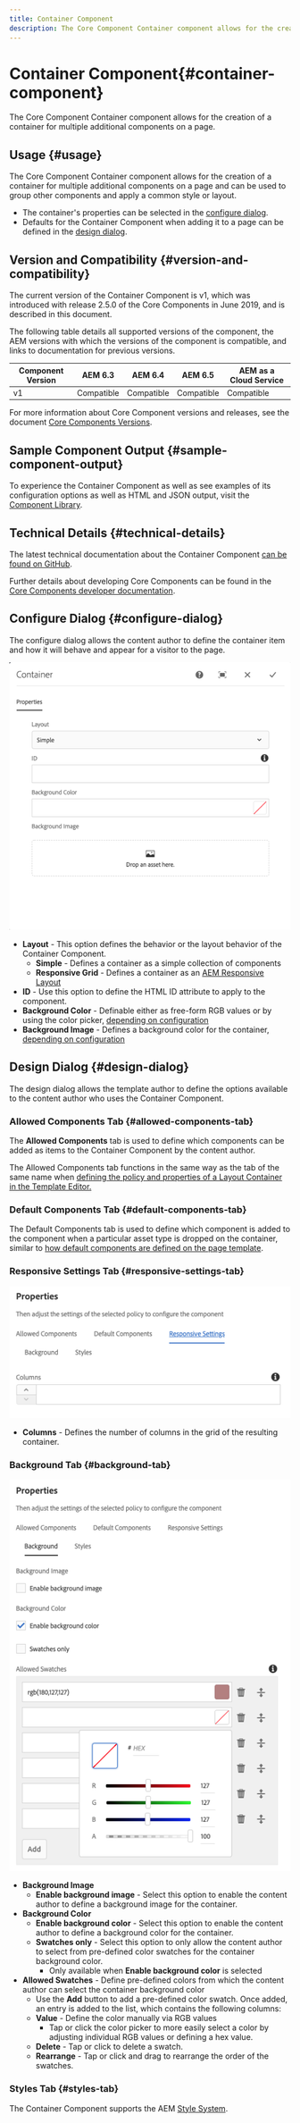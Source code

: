 ```yaml
---
title: Container Component
description: The Core Component Container component allows for the creation of a container for multiple additional components on a page.
---
```


# Container Component{#container-component}

The Core Component Container component allows for the creation of a container for multiple additional components on a page.

## Usage {#usage}

The Core Component Container component allows for the creation of a container for multiple additional components on a page and can be used to group other components and apply a common style or layout.

* The container's properties can be selected in the [configure dialog](#configure-dialog).
* Defaults for the Container Component when adding it to a page can be defined in the [design dialog](#design-dialog).

## Version and Compatibility {#version-and-compatibility}

The current version of the Container Component is v1, which was introduced with release 2.5.0 of the Core Components in June 2019, and is described in this document.

The following table details all supported versions of the component, the AEM versions with which the versions of the component is compatible, and links to documentation for previous versions.

|Component Version|AEM 6.3|AEM 6.4|AEM 6.5|AEM as a Cloud Service|
|--- |--- |--- |---|---|
|v1|Compatible|Compatible|Compatible|Compatible|

For more information about Core Component versions and releases, see the document [Core Components Versions](/help/versions.md).

## Sample Component Output {#sample-component-output}

To experience the Container Component as well as see examples of its configuration options as well as HTML and JSON output, visit the [Component Library](https://adobe.com/go/aem_cmp_library_container).

## Technical Details {#technical-details}

The latest technical documentation about the Container Component [can be found on GitHub](https://adobe.com/go/aem_cmp_tech_container_v1).

Further details about developing Core Components can be found in the [Core Components developer documentation](/help/developing/overview.md).

## Configure Dialog {#configure-dialog}

The configure dialog allows the content author to define the container item and how it will behave and appear for a visitor to the page.

![](/help/assets/screen-shot-2019-06-21-13.59.26.png)

* **Layout** - This option defines the behavior or the layout behavior of the Container Component.
  * **Simple** - Defines a container as a simple collection of components
  * **Responsive Grid** - Defines a container as an [AEM Responsive Layout](https://docs.adobe.com/content/help/en/experience-manager-cloud-service/sites/authoring/features/responsive-layout.html)
* **ID** - Use this option to define the HTML ID attribute to apply to the component.
* **Background Color** - Definable either as free-form RGB values or by using the color picker, [depending on configuration](#background-tab)
* **Background Image** - Defines a background color for the container,  [depending on configuration](#background-tab)

## Design Dialog {#design-dialog}

The design dialog allows the template author to define the options available to the content author who uses the Container Component.

### Allowed Components Tab {#allowed-components-tab}

The **Allowed Components** tab is used to define which components can be added as items to the Container Component by the content author.

The Allowed Components tab functions in the same way as the tab of the same name when [defining the policy and properties of a Layout Container in the Template Editor.](https://docs.adobe.com/content/help/en/experience-manager-cloud-service/sites/authoring/features/templates.html)

### Default Components Tab {#default-components-tab}

The Default Components tab is used to define which component is added to the component when a particular asset type is dropped on the container, similar to [how default components are defined on the page template](https://docs.adobe.com/content/help/en/experience-manager-cloud-service/sites/authoring/features/templates.html).

### Responsive Settings Tab {#responsive-settings-tab}

![](/help/assets/screen-shot-2019-06-21-09.33.03.png)

* **Columns** - Defines the number of columns in the grid of the resulting container.

### Background Tab {#background-tab}

![](/help/assets/screen-shot-2019-06-21-09.42.42.png)

* **Background Image**
  * **Enable background image** - Select this option to enable the content author to define a background image for the container.
* **Background Color**
  * **Enable background color** - Select this option to enable the content author to define a background color for the container.
  * **Swatches only** - Select this option to only allow the content author to select from pre-defined color swatches for the container background color.
    * Only available when **Enable background color** is selected
* **Allowed Swatches** - Define pre-defined colors from which the content author can select the container background color
  * Use the **Add** button to add a pre-defined color swatch. Once added, an entry is added to the list, which contains the following columns:
  * **Value** - Define the color manually via RGB values
    * Tap or click the color picker to more easily select a color by adjusting individual RGB values or defining a hex value.
  * **Delete** - Tap or click to delete a swatch.
  * **Rearrange** - Tap or click and drag to rearrange the order of the swatches.

### Styles Tab {#styles-tab}

The Container Component supports the AEM [Style System](/help/get-started/authoring.md#component-styling).
